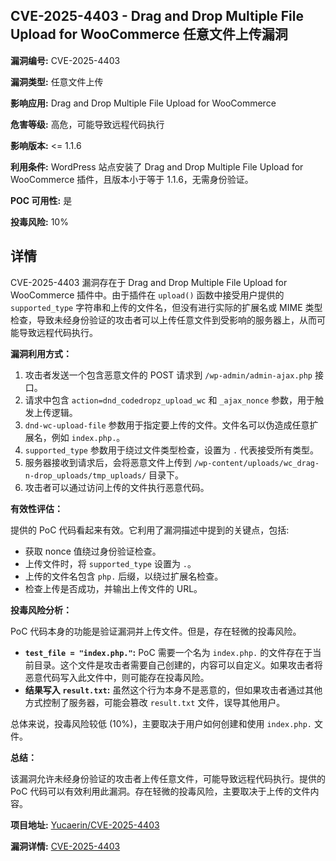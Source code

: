 ## CVE-2025-4403 - Drag and Drop Multiple File Upload for WooCommerce 任意文件上传漏洞

**漏洞编号:** CVE-2025-4403

**漏洞类型:** 任意文件上传

**影响应用:** Drag and Drop Multiple File Upload for WooCommerce

**危害等级:** 高危，可能导致远程代码执行

**影响版本:** <= 1.1.6

**利用条件:** WordPress 站点安装了 Drag and Drop Multiple File Upload for WooCommerce 插件，且版本小于等于 1.1.6，无需身份验证。

**POC 可用性:** 是

**投毒风险:** 10%

## 详情

CVE-2025-4403 漏洞存在于 Drag and Drop Multiple File Upload for WooCommerce 插件中。由于插件在 `upload()` 函数中接受用户提供的 `supported_type` 字符串和上传的文件名，但没有进行实际的扩展名或 MIME 类型检查，导致未经身份验证的攻击者可以上传任意文件到受影响的服务器上，从而可能导致远程代码执行。

**漏洞利用方式：**

1.  攻击者发送一个包含恶意文件的 POST 请求到 `/wp-admin/admin-ajax.php` 接口。
2.  请求中包含 `action=dnd_codedropz_upload_wc` 和 `_ajax_nonce` 参数，用于触发上传逻辑。
3.  `dnd-wc-upload-file` 参数用于指定要上传的文件。文件名可以伪造成任意扩展名，例如 `index.php.`。
4.  `supported_type` 参数用于绕过文件类型检查，设置为 `.` 代表接受所有类型。
5.  服务器接收到请求后，会将恶意文件上传到 `/wp-content/uploads/wc_drag-n-drop_uploads/tmp_uploads/` 目录下。
6.  攻击者可以通过访问上传的文件执行恶意代码。

**有效性评估：**

提供的 PoC 代码看起来有效。它利用了漏洞描述中提到的关键点，包括:

*   获取 nonce 值绕过身份验证检查。
*   上传文件时，将 `supported_type` 设置为 `.`。
*   上传的文件名包含 `php.` 后缀，以绕过扩展名检查。
*   检查上传是否成功，并输出上传文件的 URL。

**投毒风险分析：**

PoC 代码本身的功能是验证漏洞并上传文件。但是，存在轻微的投毒风险。

*   **`test_file = "index.php."`:**  PoC 需要一个名为 `index.php.` 的文件存在于当前目录。这个文件是攻击者需要自己创建的，内容可以自定义。如果攻击者将恶意代码写入此文件中，则可能存在投毒风险。
*   **结果写入 `result.txt`:** 虽然这个行为本身不是恶意的，但如果攻击者通过其他方式控制了服务器，可能会篡改 `result.txt` 文件，误导其他用户。

总体来说，投毒风险较低 (10%)，主要取决于用户如何创建和使用 `index.php.` 文件。

**总结：**

该漏洞允许未经身份验证的攻击者上传任意文件，可能导致远程代码执行。提供的 PoC 代码可以有效利用此漏洞。存在轻微的投毒风险，主要取决于上传的文件内容。

**项目地址:** [Yucaerin/CVE-2025-4403](https://github.com/Yucaerin/CVE-2025-4403)

**漏洞详情:** [CVE-2025-4403](https://nvd.nist.gov/vuln/detail/CVE-2025-4403)